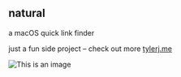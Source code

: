 ## natural
a macOS quick link finder

just a fun side project – check out more [tylerj.me](https://www.tylerj.me)

![This is an image](https://uploads-ssl.webflow.com/5f47fcf4fc81fecce371f46f/61d3a8048c30ea9d323d8f7e_natural-p-800.png)
